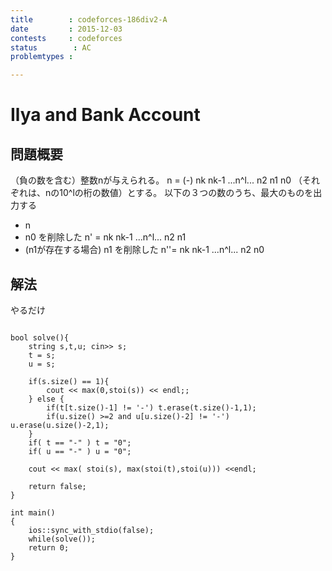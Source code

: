 ```yaml
---
title        : codeforces-186div2-A
date         : 2015-12-03
contests     : codeforces
status        : AC
problemtypes :

---
```


# Ilya and Bank Account

<!--more-->

## 問題概要

（負の数を含む）整数nが与えられる。
n = (-) nk nk-1 ...n^l... n2 n1 n0 （それぞれは、nの10^lの桁の数値）とする。
以下の３つの数のうち、最大のものを出力する

- n
- n0 を削除した n' = nk nk-1 ...n^l... n2 n1
- (n1が存在する場合) n1 を削除した n''= nk nk-1 ...n^l... n2 n0

## 解法

やるだけ

~~~

bool solve(){
    string s,t,u; cin>> s;
    t = s;
    u = s;

    if(s.size() == 1){
        cout << max(0,stoi(s)) << endl;;
    } else {
        if(t[t.size()-1] != '-') t.erase(t.size()-1,1);
        if(u.size() >=2 and u[u.size()-2] != '-') u.erase(u.size()-2,1);
    }
    if( t == "-" ) t = "0";
    if( u == "-" ) u = "0";
    
    cout << max( stoi(s), max(stoi(t),stoi(u))) <<endl;
    
    return false;
}

int main()
{
    ios::sync_with_stdio(false);
    while(solve());
    return 0;
}

~~~
